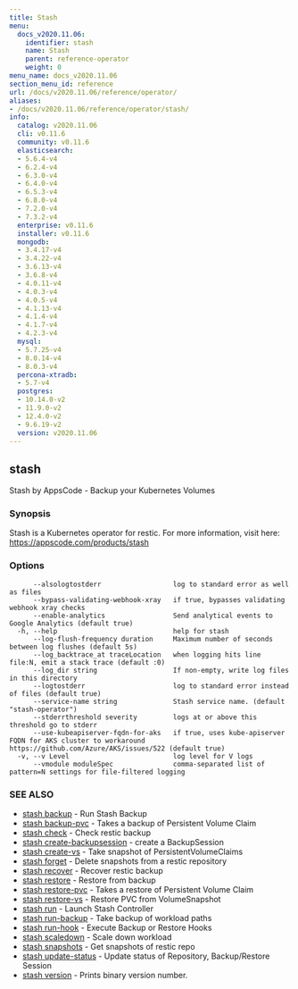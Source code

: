 ```yaml
---
title: Stash
menu:
  docs_v2020.11.06:
    identifier: stash
    name: Stash
    parent: reference-operator
    weight: 0
menu_name: docs_v2020.11.06
section_menu_id: reference
url: /docs/v2020.11.06/reference/operator/
aliases:
- /docs/v2020.11.06/reference/operator/stash/
info:
  catalog: v2020.11.06
  cli: v0.11.6
  community: v0.11.6
  elasticsearch:
  - 5.6.4-v4
  - 6.2.4-v4
  - 6.3.0-v4
  - 6.4.0-v4
  - 6.5.3-v4
  - 6.8.0-v4
  - 7.2.0-v4
  - 7.3.2-v4
  enterprise: v0.11.6
  installer: v0.11.6
  mongodb:
  - 3.4.17-v4
  - 3.4.22-v4
  - 3.6.13-v4
  - 3.6.8-v4
  - 4.0.11-v4
  - 4.0.3-v4
  - 4.0.5-v4
  - 4.1.13-v4
  - 4.1.4-v4
  - 4.1.7-v4
  - 4.2.3-v4
  mysql:
  - 5.7.25-v4
  - 8.0.14-v4
  - 8.0.3-v4
  percona-xtradb:
  - 5.7-v4
  postgres:
  - 10.14.0-v2
  - 11.9.0-v2
  - 12.4.0-v2
  - 9.6.19-v2
  version: v2020.11.06
---
```


## stash

Stash by AppsCode - Backup your Kubernetes Volumes

### Synopsis

Stash is a Kubernetes operator for restic. For more information, visit here: https://appscode.com/products/stash

### Options

```
      --alsologtostderr                  log to standard error as well as files
      --bypass-validating-webhook-xray   if true, bypasses validating webhook xray checks
      --enable-analytics                 Send analytical events to Google Analytics (default true)
  -h, --help                             help for stash
      --log-flush-frequency duration     Maximum number of seconds between log flushes (default 5s)
      --log_backtrace_at traceLocation   when logging hits line file:N, emit a stack trace (default :0)
      --log_dir string                   If non-empty, write log files in this directory
      --logtostderr                      log to standard error instead of files (default true)
      --service-name string              Stash service name. (default "stash-operator")
      --stderrthreshold severity         logs at or above this threshold go to stderr
      --use-kubeapiserver-fqdn-for-aks   if true, uses kube-apiserver FQDN for AKS cluster to workaround https://github.com/Azure/AKS/issues/522 (default true)
  -v, --v Level                          log level for V logs
      --vmodule moduleSpec               comma-separated list of pattern=N settings for file-filtered logging
```

### SEE ALSO

* [stash backup](/docs/v2020.11.06/reference/operator/stash_backup)	 - Run Stash Backup
* [stash backup-pvc](/docs/v2020.11.06/reference/operator/stash_backup-pvc)	 - Takes a backup of Persistent Volume Claim
* [stash check](/docs/v2020.11.06/reference/operator/stash_check)	 - Check restic backup
* [stash create-backupsession](/docs/v2020.11.06/reference/operator/stash_create-backupsession)	 - create a BackupSession
* [stash create-vs](/docs/v2020.11.06/reference/operator/stash_create-vs)	 - Take snapshot of PersistentVolumeClaims
* [stash forget](/docs/v2020.11.06/reference/operator/stash_forget)	 - Delete snapshots from a restic repository
* [stash recover](/docs/v2020.11.06/reference/operator/stash_recover)	 - Recover restic backup
* [stash restore](/docs/v2020.11.06/reference/operator/stash_restore)	 - Restore from backup
* [stash restore-pvc](/docs/v2020.11.06/reference/operator/stash_restore-pvc)	 - Takes a restore of Persistent Volume Claim
* [stash restore-vs](/docs/v2020.11.06/reference/operator/stash_restore-vs)	 - Restore PVC from VolumeSnapshot
* [stash run](/docs/v2020.11.06/reference/operator/stash_run)	 - Launch Stash Controller
* [stash run-backup](/docs/v2020.11.06/reference/operator/stash_run-backup)	 - Take backup of workload paths
* [stash run-hook](/docs/v2020.11.06/reference/operator/stash_run-hook)	 - Execute Backup or Restore Hooks
* [stash scaledown](/docs/v2020.11.06/reference/operator/stash_scaledown)	 - Scale down workload
* [stash snapshots](/docs/v2020.11.06/reference/operator/stash_snapshots)	 - Get snapshots of restic repo
* [stash update-status](/docs/v2020.11.06/reference/operator/stash_update-status)	 - Update status of Repository, Backup/Restore Session
* [stash version](/docs/v2020.11.06/reference/operator/stash_version)	 - Prints binary version number.


